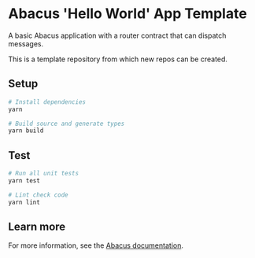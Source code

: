 # Abacus 'Hello World' App Template

A basic Abacus application with a router contract that can dispatch messages.

This is a template repository from which new repos can be created.

## Setup

```sh
# Install dependencies
yarn 

# Build source and generate types
yarn build
```

## Test

```sh
# Run all unit tests
yarn test

# Lint check code
yarn lint
```

## Learn more

For more information, see the [Abacus documentation](https://docs.useabacus.network/abacus-docs/developers/getting-started).
